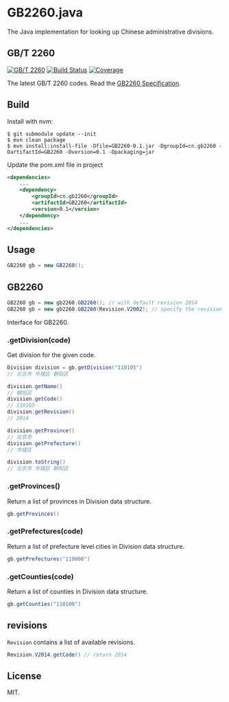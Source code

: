 # GB2260.java
The Java implementation for looking up Chinese administrative divisions.

## GB/T 2260

[![GB/T 2260](https://img.shields.io/badge/GB%2FT%202260-v0.2-blue.svg)](https://github.com/cn/GB2260)
[![Build Status](https://img.shields.io/travis/cn/GB2260.js.svg?style=flat)](https://travis-ci.org/cn/GB2260.java)
[![Coverage](https://img.shields.io/coveralls/cn/GB2260.js.svg?style=flat)](https://coveralls.io/r/cn/GB2260.java)

The latest GB/T 2260 codes. Read the [GB2260 Specification](https://github.com/cn/GB2260/blob/v0.2/spec.md).

## Build

Install with nvm:

    $ git submodule update --init
    $ mvn clean package
    $ mvn install:install-file -Dfile=GB2260-0.1.jar -DgroupId=cn.gb2260 -DartifactId=GB2260 -Dversion=0.1 -Dpackaging=jar

Update the pom.xml file in project

```xml
<dependencies>
    ...
    <dependency>
        <groupId>cn.gb2260</groupId>
        <artifactId>GB2260</artifactId>
        <version>0.1</version>
    </dependency>
    ...
</dependencies>
```

## Usage

```java
GB2260 gb = new GB2260();
```

## GB2260

```java
GB2260 gb = new gb2260.GB2260(); // with default revision 2014
GB2260 gb = new gb2260.GB2260(Revision.V2002); // specify the revision
```

Interface for GB2260.

### .getDivision(code)

Get division for the given code.

```java
Division division = gb.getDivision("110105")
// 北京市 市辖区 朝阳区

division.getName()
// 朝阳区
division.getCode()
// 110105
division.getRevision()
// 2014

division.getProvince()
// 北京市
division.getPrefecture()
// 市辖区

division.toString()
// 北京市 市辖区 朝阳区
```

### .getProvinces()

Return a list of provinces in Division data structure.

```java
gb.getProvinces()
```

### .getPrefectures(code)

Return a list of prefecture level cities in Division data structure.

```java
gb.getPrefectures("110000")
```

### .getCounties(code)

Return a list of counties in Division data structure.

```java
gb.getCounties("110100")
```

## revisions

`Revision` contains a list of available revisions.

```java
Revision.V2014.getCode() // return 2014
```

## License

MIT.
